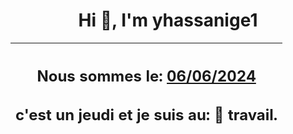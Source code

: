 <h1 align='center'>Hi 👋, I'm yhassanige1</h1>
<div align='center'>

|<h2 align='center'>Nous sommes le: <u>06/06/2024</u></h2><h2 align='center'>c'est un jeudi et je suis au: 🏢 travail.</h2>|
|---
</div>